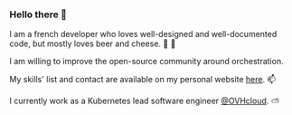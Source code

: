 ### Hello there 👋

I am a french developer who loves well-designed and well-documented code, but mostly loves beer and cheese. 🍺 🧀

I am willing to improve the open-source community around orchestration.


My skills' list and contact are available on my personal website [here](https://resume.rico.ovh/). 📫


I currently work as a Kubernetes lead software engineer [@OVHcloud](https://ovhcloud.com). ⛅️
